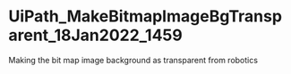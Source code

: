 # UiPath_MakeBitmapImageBgTransparent_18Jan2022_1459
Making the bit map image background as transparent from robotics
